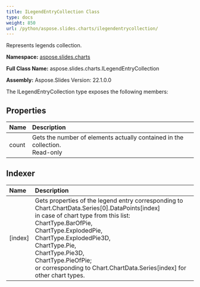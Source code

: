 ```yaml
---
title: ILegendEntryCollection Class
type: docs
weight: 850
url: /python/aspose.slides.charts/ilegendentrycollection/
---
```


Represents legends collection.

**Namespace:** [aspose.slides.charts](/python/aspose.slides.charts/)

**Full Class Name:** aspose.slides.charts.ILegendEntryCollection

**Assembly:**  Aspose.Slides Version: 22.1.0.0

The ILegendEntryCollection type exposes the following members:
## **Properties**
|**Name**|**Description**|
| :- | :- |
|count|Gets the number of elements actually contained in the collection.<br/>            Read-only|
## **Indexer**
|**Name**|**Description**|
| :- | :- |
|[index]|Gets properties of the legend entry corresponding to Chart.ChartData.Series[0].DataPoints[index]<br/>            in case of chart type from this list:<br/>              ChartType.BarOfPie,<br/>              ChartType.ExplodedPie,<br/>              ChartType.ExplodedPie3D,<br/>              ChartType.Pie,<br/>              ChartType.Pie3D,<br/>              ChartType.PieOfPie;<br/>            or corresponding to Chart.ChartData.Series[index] for other chart types.|
